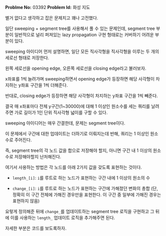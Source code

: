 **Problme No:** 03392
**Problem Id:** 화성 지도


별거 없다고 생각하고 잡은 문제치고 꽤나 고전했다.


일단 sweeping + segment tree를 사용해서 풀 수 있는 문제인데, segment tree 부분이 일반적으로 널리 퍼져있는 lazy propagation 구현 형태로는 커버하기 어려운 부분이 있다.


sweeping 아이디어 먼저 설명하면, 일단 모든 직사각형을 직사각형을 이루는 두 개의 세로선 형태로 저장한다.


왼쪽 세로선을 opening edge, 오른쪽 세로선을 closing edge라고 불러보자.


x좌표를 1씩 늘려가며 sweeping하면서 opening edge가 등장하면 해당 사각형이 차지하는 y좌표 구간을 1씩 더해준다.


반대로, closing edge가 등장하면 해당 사각형이 차지하는 y좌표 구간을 1씩 빼준다.


결국 매 x좌표마다 전체 y구간(1~30000)에 대해 1 이상인 원소수를 세는 쿼리를 날려주면 가로 길이가 1인 단위 직사각형 넓이를 구할 수 있다.


sweeping 아이디어는 매우 간결한데, 문제는 segment tree이다.


이 문제에서 구간에 대한 업데이트는 더하기로 이뤄지는데 반해, 쿼리는 1 이상인 원소 수로 주어진다.


즉, segment tree의 각 노드 값을 합으로 저장해야 할지, 아니면 구간 내 1 이상의 원소 수로 저장해야할지 난처해진다.


여기서 사용하는 방법은 각 노드를 아래 2가지 값을 갖도록 표현하는 것이다.


- `length_[i]`: `i`를 루트로 하는 노드가 표현하는 구간 내에 1 이상의 원소의 수

- `change_[i]`: `i`를 루트로 하는 노드가 표현하는 구간에 가해졌던 변화의 총합
(단, 정확히 이 구간 전체에 가해진 경우만을 표현한다. 이 구간 중 일부에 가해진 경우는 표현하지 않음)


요렇게 정의해준 뒤에 `change_`를 업데이트하는 segment tree 로직을 구현하고 그 뒤에 이를 사용하는 `length_` 업데이트 로직을 추가해주면 된다.


자세한 부분은 코드를 보도록하자.


